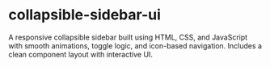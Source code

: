# collapsible-sidebar-ui
A responsive collapsible sidebar built using HTML, CSS, and JavaScript with smooth animations, toggle logic, and icon-based navigation. Includes a clean component layout with interactive UI.
